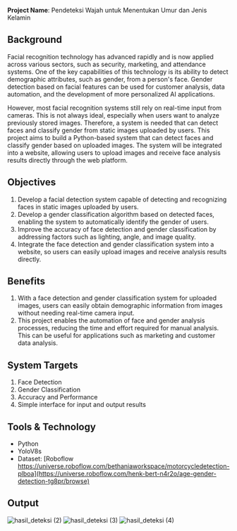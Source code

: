 **Project Name**: Pendeteksi Wajah untuk Menentukan Umur dan Jenis Kelamin

## Background
Facial recognition technology has advanced rapidly and is now applied across various sectors, such as security, marketing, and attendance systems. One of the key capabilities of this technology is its ability to detect demographic attributes, such as gender, from a person's face. Gender detection based on facial features can be used for customer analysis, data automation, and the development of more personalized AI applications.

However, most facial recognition systems still rely on real-time input from cameras. This is not always ideal, especially when users want to analyze previously stored images. Therefore, a system is needed that can detect faces and classify gender from static images uploaded by users.
This project aims to build a Python-based system that can detect faces and classify gender based on uploaded images. The system will be integrated into a website, allowing users to upload images and receive face analysis results directly through the web platform.

## Objectives
1) Develop a facial detection system capable of detecting and recognizing faces in static images uploaded by users.
2) Develop a gender classification algorithm based on detected faces, enabling the system to automatically identify the gender of users.
3) Improve the accuracy of face detection and gender classification by addressing factors such as lighting, angle, and image quality.
4) Integrate the face detection and gender classification system into a website, so users can easily upload images and receive analysis results directly.

## Benefits
1) With a face detection and gender classification system for uploaded images, users can easily obtain demographic information from images without needing real-time camera input.
2) This project enables the automation of face and gender analysis processes, reducing the time and effort required for manual analysis. This can be useful for applications such as marketing and customer data analysis.

## System Targets
1) Face Detection
2) Gender Classification
3) Accuracy and Performance
4) Simple interface for input and output results

## Tools & Technology
- Python
- YoloV8s
- Dataset: [Roboflow https://universe.roboflow.com/bethaniaworkspace/motorcycledetection-plboa](https://universe.roboflow.com/henk-bert-n4r2o/age-gender-detection-tg8pr/browse)

## Output
![hasil_deteksi (2)](https://github.com/user-attachments/assets/b7af642b-5bf6-435e-8324-3f6a6d33e7c0)
![hasil_deteksi (3)](https://github.com/user-attachments/assets/9cf889ec-c788-4281-98da-f0a5e1bb1981)
![hasil_deteksi (4)](https://github.com/user-attachments/assets/469123bb-95cb-461e-b9aa-005aa60cdc1a)
